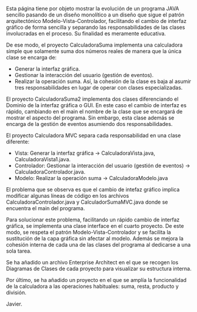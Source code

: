 Esta página tiene por objeto mostrar la evolución de un programa JAVA sencillo pasando de un diseño monolítico a un diseño que sigue el patrón arquitectónico Modelo-Vista-Controlador, facilitando el cambio de interfaz gráfico de forma sencilla y separando las responsabilidades de las clases involucradas en el proceso. Su finalidad es meramente educativa.

De ese modo, el proyecto CalculadoraSuma implementa una calculadora simple que solamente suma dos números reales de manera que la única clase se encarga de:
  - Generar la interfaz gráfica.
  - Gestionar la interacción del usuario (gestión de eventos).
  - Realizar la operación suma.
Así, la cohesión de la clase es baja al asumir tres responsabilidades en lugar de operar con clases especializadas.

El proyecto CalculadoraSuma2 implementa dos clases diferenciando el Dominio de la interfaz gráfica o GUI. En este caso el cambio de interfaz es rápido, cambiando en el main el nombre de la clase que se encargará de mostrar el aspecto del programa. Sin embargo, esta clase además se encarga de la gestión de eventos asumiendo dos responsabilidades.

El proyecto Calculadora MVC separa cada responsabilidad en una clase diferente:
  - Vista: Generar la interfaz gráfica -> CalculadoraVista.java, CalculadoraVista1.java.
  - Controlador: Gestionar la interacción del usuario (gestión de eventos) -> CalculadoraControlador.java.
  - Modelo: Realizar la operación suma -> CalculadoraModelo.java

El problema que se observa es que el cambio de intefaz gráfico implica modificar algunas líneas de código en los archivos CalculadoraControlador.java y CalculadorSumaMVC.java donde se encuentra el main del programa.

Para solucionar este problema, facilitando un rápido cambio de interfaz gráfica, se implementa una clase interface en el cuarto proyecto. De este modo, se respeta el patrón 
Modelo-Vista-Controlador y se facilita la sustitución de la capa gráfica sin afectar al modelo. Además se mejora la cohesión interna de cada una de las clases del programa al 
dedicarse a una sola tarea.

Se ha añadido un archivo Enterprise Architect en el que se recogen los Diagramas de Clases de cada proyecto para visualizar su estructura interna.

Por último, se ha añadido un proyecto en el que se amplía la funcionalidad de la calculadora a las operaciones habituales: suma, resta, producto y división.

Javier.

